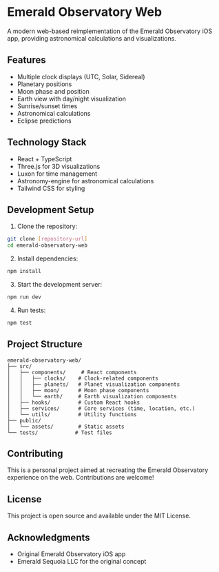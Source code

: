 # Emerald Observatory Web

A modern web-based reimplementation of the Emerald Observatory iOS app, providing astronomical calculations and visualizations.

## Features

- Multiple clock displays (UTC, Solar, Sidereal)
- Planetary positions
- Moon phase and position
- Earth view with day/night visualization
- Sunrise/sunset times
- Astronomical calculations
- Eclipse predictions

## Technology Stack

- React + TypeScript
- Three.js for 3D visualizations
- Luxon for time management
- Astronomy-engine for astronomical calculations
- Tailwind CSS for styling

## Development Setup

1. Clone the repository:
```bash
git clone [repository-url]
cd emerald-observatory-web
```

2. Install dependencies:
```bash
npm install
```

3. Start the development server:
```bash
npm run dev
```

4. Run tests:
```bash
npm test
```

## Project Structure

```
emerald-observatory-web/
├── src/
│   ├── components/     # React components
│   │   ├── clocks/    # Clock-related components
│   │   ├── planets/   # Planet visualization components
│   │   ├── moon/      # Moon phase components
│   │   └── earth/     # Earth visualization components
│   ├── hooks/         # Custom React hooks
│   ├── services/      # Core services (time, location, etc.)
│   └── utils/         # Utility functions
├── public/
│   └── assets/        # Static assets
└── tests/            # Test files
```

## Contributing

This is a personal project aimed at recreating the Emerald Observatory experience on the web. Contributions are welcome!

## License

This project is open source and available under the MIT License.

## Acknowledgments

- Original Emerald Observatory iOS app
- Emerald Sequoia LLC for the original concept
